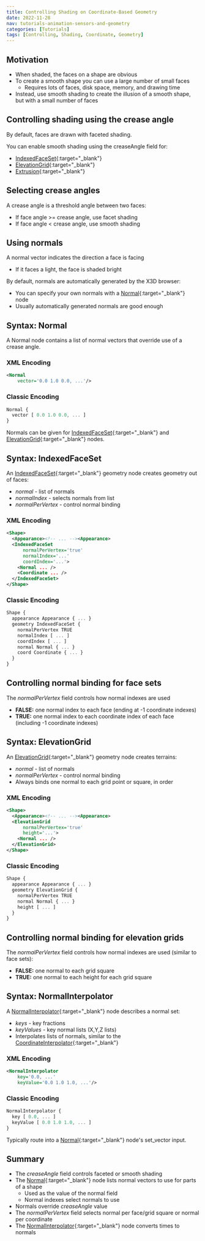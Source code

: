 ```yaml
---
title: Controlling Shading on Coordinate-Based Geometry
date: 2022-11-28
nav: tutorials-animation-sensors-and-geometry
categories: [Tutorials]
tags: [Controlling, Shading, Coordinate, Geometry]
---
```

## Motivation

- When shaded, the faces on a shape are obvious
- To create a smooth shape you can use a large number of small faces
  - Requires lots of faces, disk space, memory, and drawing time
- Instead, use smooth shading to create the illusion of a smooth shape, but with a small number of faces

## Controlling shading using the crease angle

By default, faces are drawn with faceted shading.

You can enable smooth shading using the creaseAngle field for:

- [IndexedFaceSet](https://www.web3d.org/documents/specifications/19775-1/V4.0/Part01/components/geometry3D.html#IndexedFaceSet){:target="_blank"}
- [ElevationGrid](https://www.web3d.org/documents/specifications/19775-1/V4.0/Part01/components/geometry3D.html#ElevationGrid){:target="_blank"}
- [Extrusion](https://www.web3d.org/documents/specifications/19775-1/V4.0/Part01/components/geometry3D.html#Extrusion){:target="_blank"}

## Selecting crease angles

A crease angle is a threshold angle between two faces:

- If face angle \>= crease angle, use facet shading
- If face angle \< crease angle, use smooth shading

## Using normals

A normal vector indicates the direction a face is facing

- If it faces a light, the face is shaded bright

By default, normals are automatically generated by the X3D browser:

- You can specify your own normals with a [Normal](https://www.web3d.org/documents/specifications/19775-1/V4.0/Part01/components/rendering.html#Normal){:target="_blank"} node
- Usually automatically generated normals are good enough

## Syntax: Normal

A Normal node contains a list of normal vectors that override use of a crease angle.

### XML Encoding

```xml
<Normal
    vector='0.0 1.0 0.0, ...'/>
```

### Classic Encoding

```js
Normal {
  vector [ 0.0 1.0 0.0, ... ]
}
```

Normals can be given for [IndexedFaceSet](https://www.web3d.org/documents/specifications/19775-1/V4.0/Part01/components/geometry3D.html#IndexedFaceSet){:target="_blank"} and [ElevationGrid](https://www.web3d.org/documents/specifications/19775-1/V4.0/Part01/components/geometry3D.html#ElevationGrid){:target="_blank"} nodes.

## Syntax: IndexedFaceSet

An [IndexedFaceSet](https://www.web3d.org/documents/specifications/19775-1/V4.0/Part01/components/geometry3D.html#IndexedFaceSet){:target="_blank"} geometry node creates geometry out of faces:

- *normal* - list of normals
- *normalIndex* - selects normals from list
- *normalPerVertex* - control normal binding

### XML Encoding

```xml
<Shape>
  <Appearance><!-- ... --><Appearance>
  <IndexedFaceSet
      normalPerVertex='true'
      normalIndex='...'
      coordIndex='...'>
    <Normal ... />
    <Coordinate ... />
  </IndexedFaceSet>
</Shape>
```

### Classic Encoding

```js
Shape {
  appearance Appearance { ... }
  geometry IndexedFaceSet {
    normalPerVertex TRUE
    normalIndex [ ... ]
    coordIndex [ ... ]
    normal Normal { ... }
    coord Coordinate { ... }
  }
}
```

## Controlling normal binding for face sets

The *normalPerVertex* field controls how normal indexes are used

- **FALSE:** one normal index to each face (ending at -1 coordinate indexes)
- **TRUE:** one normal index to each coordinate index of each face (including -1 coordinate indexes)

## Syntax: ElevationGrid

An [ElevationGrid](https://www.web3d.org/documents/specifications/19775-1/V4.0/Part01/components/geometry3D.html#ElevationGrid){:target="_blank"} geometry node creates terrains:

- *normal* - list of normals
- *normalPerVertex* - control normal binding
- Always binds one normal to each grid point or square, in order

### XML Encoding

```xml
<Shape>
  <Appearance><!-- ... --><Appearance>
  <ElevationGrid
      normalPerVertex='true'
      height='...'>
    <Normal ... />
  </ElevationGrid>
</Shape>
```

### Classic Encoding

```js
Shape {
  appearance Appearance { ... }
  geometry ElevationGrid {
    normalPerVertex TRUE
    normal Normal { ... }
    height [ ... ]
  }
}
```

## Controlling normal binding for elevation grids

The *normalPerVertex* field controls how normal indexes are used (similar to face sets):

- **FALSE:** one normal to each grid square
- **TRUE:** one normal to each height for each grid square

## Syntax: NormalInterpolator

A [NormalInterpolator](https://www.web3d.org/documents/specifications/19775-1/V4.0/Part01/components/interpolators.html#NormalInterpolator){:target="_blank"} node describes a normal set:

- *keys* - key fractions
- *keyValues* - key normal lists (X,Y,Z lists)
- Interpolates lists of normals, similar to the [CoordinateInterpolator](https://www.web3d.org/documents/specifications/19775-1/V4.0/Part01/components/interpolators.html#CoordinateInterpolator){:target="_blank"}

### XML Encoding

```xml
<NormalInterpolator
    key='0.0, ...'
    keyValue='0.0 1.0 1.0, ...'/>
```

### Classic Encoding

```js
NormalInterpolator {
  key [ 0.0, ... ]
  keyValue [ 0.0 1.0 1.0, ... ]
}
```

Typically route into a [Normal](https://www.web3d.org/documents/specifications/19775-1/V4.0/Part01/components/rendering.html#Normal){:target="_blank"} node's set\_vector input.

## Summary

- The *creaseAngle* field controls faceted or smooth shading
- The [Normal](https://www.web3d.org/documents/specifications/19775-1/V4.0/Part01/components/rendering.html#Normal){:target="_blank"} node lists normal vectors to use for parts of a shape
  - Used as the value of the normal field
  - Normal indexes select normals to use
- Normals override *creaseAngle* value
- The *normalPerVertex* field selects normal per face/grid square or normal per coordinate
- The [NormalInterpolator](https://www.web3d.org/documents/specifications/19775-1/V4.0/Part01/components/interpolators.html#NormalInterpolator){:target="_blank"} node converts times to normals

